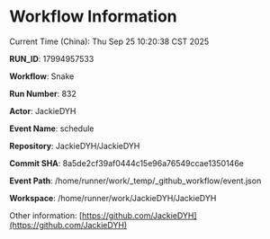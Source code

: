# Workflow Information

Current Time (China): Thu Sep 25 10:20:38 CST 2025  

**RUN_ID**: 17994957533  

**Workflow**: Snake  

**Run Number**: 832  

**Actor**: JackieDYH  

**Event Name**: schedule  

**Repository**: JackieDYH/JackieDYH  

**Commit SHA**: 8a5de2cf39af0444c15e96a76549ccae1350146e  

**Event Path**: /home/runner/work/_temp/_github_workflow/event.json  

**Workspace**: /home/runner/work/JackieDYH/JackieDYH  

Other information: [https://github.com/JackieDYH](https://github.com/JackieDYH)
